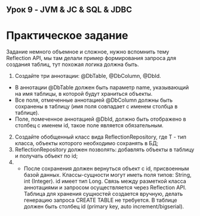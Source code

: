 ## Урок 9 - JVM & JC & SQL & JDBC
# Практическое задание
Задание немного объемное и сложное, нужно вспомнить тему Reflection API, мы там делали пример формирования запроса для создания таблиц, тут похожая логика должна быть.
1.	Создайте три аннотации: @DbTable, @DbColumn, @DbId.
- В аннотации @DbTable должен быть параметр name, указывающий на имя таблицы, в которой будут храниться объекты.
- Все поля, отмеченные аннотацией @DbColumn должны быть сохранены в таблицу (имя поля совпадает с именем столбца в таблице).
- Поле, помеченное аннотацией @DbId, должно быть отображено в столбец с именем id, такое поле является обязательным.
2.	Создайте обобщенный класс вида ReflectionRepository<T>, где T - тип класса, объекты которого необходимо сохранять в БД;
3.	ReflectionRepository должен позволять: добавлять объекты в таблицу и получать объект по id;
4.	* После сохранения должен вернуться объект с id, присвоенным базой данных.
        Классы-сущности могут иметь поля типов: String, int (Integer). id имеет тип Long. Связь между разметкой класса аннотациями и запросом осуществляется через Reflection API.
        Таблица для хранения сущностей создается вручную, делать генерацию запроса CREATE TABLE не требуется. В таблице должен быть столбец id (primary key, auto increment/bigserial).
